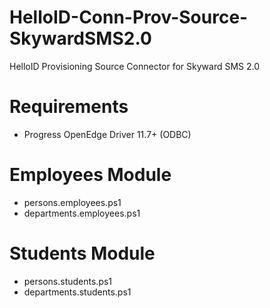 # HelloID-Conn-Prov-Source-SkywardSMS2.0
HelloID Provisioning Source Connector for Skyward SMS 2.0

# Requirements
- Progress OpenEdge Driver 11.7+ (ODBC)

# Employees Module
- persons.employees.ps1
- departments.employees.ps1

# Students Module
- persons.students.ps1
- departments.students.ps1

